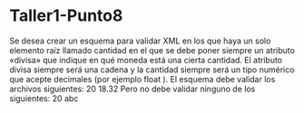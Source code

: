 # Taller1-Punto8

Se desea crear un esquema para validar XML en los que haya un solo elemento raíz 
llamado cantidad en el que se debe poner siempre un atributo «divisa» que indique en 
qué moneda está una cierta cantidad. El atributo divisa siempre será una cadena y la 
cantidad siempre será un tipo numérico que acepte decimales (por ejemplo float ). El 
esquema debe validar los archivos siguientes:
<cantidad divisa="euro">20</cantidad>
<cantidad divisa="dolar">18.32</cantidad>
Pero no debe validar ninguno de los siguientes:
<cantidad>20</cantidad>
<cantidad divisa="dolar">abc</cantidad>
